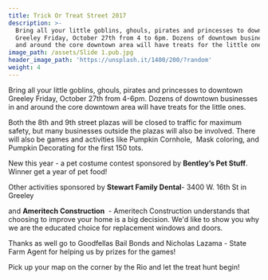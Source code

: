 ```yaml
---
title: Trick Or Treat Street 2017
description: >-
  Bring all your little goblins, ghouls, pirates and princesses to downtown
  Greeley Friday, October 27th from 4 to 6pm. Dozens of downtown businesses in
  and around the core downtown area will have treats for the little ones.
image_path: /assets/Slide 1.pub.jpg
header_image_path: 'https://unsplash.it/1400/200/?random'
weight: 4
---
```



Bring all your little goblins, ghouls, pirates and princesses to downtown Greeley Friday, October 27th from 4-6pm. Dozens of downtown businesses in and around the core downtown area will have treats for the little ones.

Both the 8th and 9th street plazas will be closed to traffic for maximum safety, but many businesses outside the plazas will also be involved. There will also be games and activities like Pumpkin Cornhole,&nbsp; Mask coloring, and Pumpkin Decorating for the first 150 tots.

New this year - a pet costume contest sponsored by **Bentley’s Pet Stuff**.&nbsp; Winner get a year of pet food!

Other activities sponsored by **Stewart Family Dental**- 3400 W. 16th St in Greeley

and **Ameritech Construction**&nbsp; - Ameritech Construction understands that choosing to improve your home is a big decision. We'd like to show you why we are the educated choice for replacement windows and doors.

Thanks as well go to Goodfellas Bail Bonds and Nicholas Lazama - State Farm Agent for helping us by prizes for the games!&nbsp;

Pick up your map on the corner by the Rio and let the treat hunt begin!